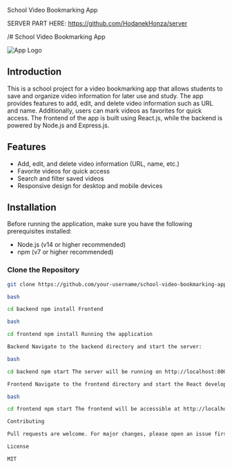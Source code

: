 School Video Bookmarking App

SERVER PART HERE: https://github.com/HodanekHonza/server

/# School Video Bookmarking App

![App Logo](./images/app-logo.png)

## Introduction

This is a school project for a video bookmarking app that allows students to save and organize video information for later use and study. The app provides features to add, edit, and delete video information such as URL and name. Additionally, users can mark videos as favorites for quick access. The frontend of the app is built using React.js, while the backend is powered by Node.js and Express.js.

## Features

- Add, edit, and delete video information (URL, name, etc.)
- Favorite videos for quick access
- Search and filter saved videos
- Responsive design for desktop and mobile devices

## Installation

Before running the application, make sure you have the following prerequisites installed:

- Node.js (v14 or higher recommended)
- npm (v7 or higher recommended)

### Clone the Repository

```bash
git clone https://github.com/your-username/school-video-bookmarking-app.git

bash

cd backend npm install Frontend

bash

cd frontend npm install Running the application

Backend Navigate to the backend directory and start the server:

bash

cd backend npm start The server will be running on http://localhost:8000.

Frontend Navigate to the frontend directory and start the React development server:

bash

cd frontend npm start The frontend will be accessible at http://localhost:3000.

Contributing

Pull requests are welcome. For major changes, please open an issue first to discuss what you would like to change.

License

MIT
